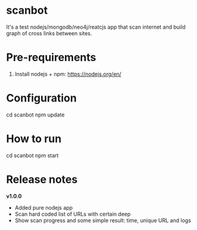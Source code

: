 # scanbot
It's a test nodejs/mongodb/neo4j/reatcjs app that scan internet and build graph of cross links between sites.



Pre-requirements
=======================================
1. Install nodejs + npm: https://nodejs.org/en/



Configuration
=======================================
cd scanbot
npm update



How to run
=======================================
cd scanbot
npm start








Release notes
=======================================

**v1.0.0**
* Added pure nodejs app
* Scan hard coded list of URLs with certain deep
* Show scan progress and some simple result: time, unique URL and logs


